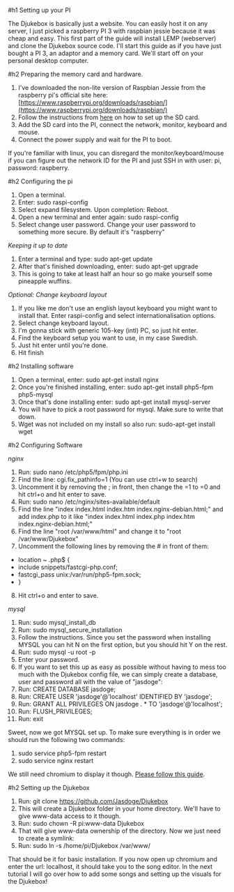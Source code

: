 #h1 Setting up your PI

The Djukebox is basically just a website. You can easily host it on any server, I just picked a raspberry PI 3 with raspbian jessie because it was cheap and easy. This first part of the guide will install LEMP (webserver) and clone the Djukebox source code. I'll start this guide as if you have just bought a PI 3, an adaptor and a memory card. We'll start off on your personal desktop computer.

#h2 Preparing the memory card and hardware.

1. I've downloaded the non-lite version of Raspbian Jessie from the raspberry pi's official site here: [https://www.raspberrypi.org/downloads/raspbian/](https://www.raspberrypi.org/downloads/raspbian/)
2. Follow the instructions from [here](https://www.raspberrypi.org/documentation/installation/installing-images/) on how to set up the SD card.
3. Add the SD card into the PI, connect the network, monitor, keyboard and mouse.
4. Connect the power supply and wait for the PI to boot.

If you're familiar with linux, you can disregard the monitor/keyboard/mouse if you can figure out the network ID for the PI and just SSH in with user: pi, password: raspberry.

#h2 Configuring the pi

1. Open a terminal.
2. Enter: sudo raspi-config
3. Select expand filesystem. Upon completion: Reboot.
4. Open a new terminal and enter again: sudo raspi-config
5. Select change user password. Change your user password to something more secure. By default it's "raspberry"

*Keeping it up to date*
1. Enter a terminal and type: sudo apt-get update
2. After that's finished downloading, enter: sudo apt-get upgrade
3. This is going to take at least half an hour so go make yourself some pineapple wuffins.

*Optional: Change keyboard layout*

1. If you like me don't use an english layout keyboard you might want to install that. Enter raspi-config and select internationalisation options.
2. Select change keyboard layout.
3. I'm gonna stick with generic 105-key (intl) PC, so just hit enter.
4. Find the keyboard setup  you want to use, in my case Swedish.
5. Just hit enter until you're done.
6. Hit finish



#h2 Installing software

1. Open a terminal, enter: sudo apt-get install nginx
2. Once you're finished installing, enter: sudo apt-get install php5-fpm php5-mysql
3. Once that's done installing enter: sudo apt-get install mysql-server
4. You will have to pick a root password for mysql. Make sure to write that down.
5. Wget was not included on my install so also run: sudo-apt-get install wget

#h2 Configuring Software

*nginx*

1. Run: sudo nano /etc/php5/fpm/php.ini
2. Find the line: cgi.fix_pathinfo=1 (You can use ctrl+w to search)
3. Uncomment it by removing the ; in front, then change the =1 to =0 and hit ctrl+o and hit enter to save.
4. Run: sudo nano /etc/nginx/sites-available/default
5. Find the line "index index.html index.htm index.nginx-debian.html;" and add index.php to it like "index index.html index.php index.htm index.nginx-debian.html;"
6. Find the line "root /var/www/html" and change it to "root /var/www/Djukebox"
7. Uncomment the following lines by removing the # in front of them:
  * location ~ \.php$ {
  * include snippets/fastcgi-php.conf;
  * fastcgi_pass unix:/var/run/php5-fpm.sock;
  * }
8. Hit ctrl+o and enter to save.

*mysql*

1. Run: sudo mysql_install_db
2. Run: sudo mysql_secure_installation
3. Follow the instructions. Since you set the password when installing MYSQL you can hit N on the first option, but you should hit Y on the rest.
4. Run: sudo mysql -u root -p
5. Enter your password.
6. If you want to set this up as easy as possible without having to mess too much with the Djukebox config file, we can simply create a database, user and password all with the value of "jasdoge":
7. Run: CREATE DATABASE jasdoge;
8. Run: CREATE USER 'jasdoge'@'localhost' IDENTIFIED BY 'jasdoge';
9. Run: GRANT ALL PRIVILEGES ON jasdoge . * TO 'jasdoge'@'localhost';
10. Run: FLUSH_PRIVILEGES;
11. Run: exit

Sweet, now we got MYSQL set up. To make sure everything is in order we should run the following two commands:

1. sudo service php5-fpm restart
2. sudo service nginx restart

We still need chromium to display it though. [Please follow this guide](https://www.raspberrypi.org/forums/viewtopic.php?t=121195).

#h2 Setting up the Djukebox

1. Run: git clone https://github.com/Jasdoge/Djukebox
2. This will create a Djukebox folder in your home directory. We'll have to give www-data access to it though.
3. Run: sudo chown -R pi:www-data Djukebox
4. That will give www-data ownership of the directory. Now we just need to create a symlink:
5. Run: sudo ln -s /home/pi/Djukebox /var/www/

That should be it for basic installation. If you now open up chromium and enter the url: localhost, it should take you to the song editor. In the next tutorial I will go over how to add some songs and setting up the visuals for the Djukebox!

